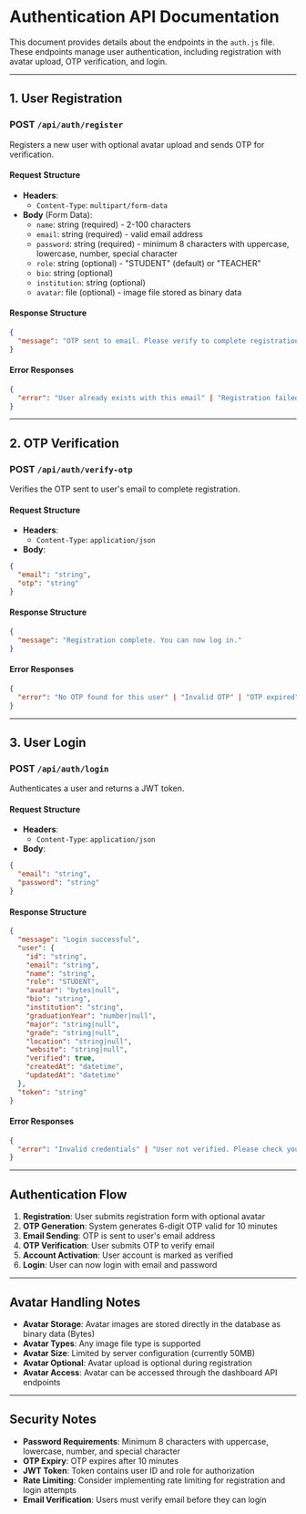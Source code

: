 # Authentication API Documentation

This document provides details about the endpoints in the `auth.js` file. These endpoints manage user authentication, including registration with avatar upload, OTP verification, and login.

---

## **1. User Registration**
### **POST** `/api/auth/register`
Registers a new user with optional avatar upload and sends OTP for verification.

#### Request Structure
- **Headers**: 
  - `Content-Type`: `multipart/form-data`
- **Body** (Form Data):
  - `name`: string (required) - 2-100 characters
  - `email`: string (required) - valid email address
  - `password`: string (required) - minimum 8 characters with uppercase, lowercase, number, special character
  - `role`: string (optional) - "STUDENT" (default) or "TEACHER"
  - `bio`: string (optional)
  - `institution`: string (optional)
  - `avatar`: file (optional) - image file stored as binary data

#### Response Structure
```json
{
  "message": "OTP sent to email. Please verify to complete registration."
}
```

#### Error Responses
```json
{
  "error": "User already exists with this email" | "Registration failed"
}
```

---

## **2. OTP Verification**
### **POST** `/api/auth/verify-otp`
Verifies the OTP sent to user's email to complete registration.

#### Request Structure
- **Headers**: 
  - `Content-Type`: `application/json`
- **Body**:
```json
{
  "email": "string",
  "otp": "string"
}
```

#### Response Structure
```json
{
  "message": "Registration complete. You can now log in."
}
```

#### Error Responses
```json
{
  "error": "No OTP found for this user" | "Invalid OTP" | "OTP expired" | "OTP verification failed"
}
```

---

## **3. User Login**
### **POST** `/api/auth/login`
Authenticates a user and returns a JWT token.

#### Request Structure
- **Headers**: 
  - `Content-Type`: `application/json`
- **Body**:
```json
{
  "email": "string",
  "password": "string"
}
```

#### Response Structure
```json
{
  "message": "Login successful",
  "user": {
    "id": "string",
    "email": "string",
    "name": "string",
    "role": "STUDENT",
    "avatar": "bytes|null",
    "bio": "string",
    "institution": "string",
    "graduationYear": "number|null",
    "major": "string|null",
    "grade": "string|null",
    "location": "string|null",
    "website": "string|null",
    "verified": true,
    "createdAt": "datetime",
    "updatedAt": "datetime"
  },
  "token": "string"
}
```

#### Error Responses
```json
{
  "error": "Invalid credentials" | "User not verified. Please check your email for OTP." | "Login failed"
}
```

---

## **Authentication Flow**

1. **Registration**: User submits registration form with optional avatar
2. **OTP Generation**: System generates 6-digit OTP valid for 10 minutes
3. **Email Sending**: OTP is sent to user's email address
4. **OTP Verification**: User submits OTP to verify email
5. **Account Activation**: User account is marked as verified
6. **Login**: User can now login with email and password

---

## **Avatar Handling Notes**

- **Avatar Storage**: Avatar images are stored directly in the database as binary data (Bytes)
- **Avatar Types**: Any image file type is supported
- **Avatar Size**: Limited by server configuration (currently 50MB)
- **Avatar Optional**: Avatar upload is optional during registration
- **Avatar Access**: Avatar can be accessed through the dashboard API endpoints

---

## **Security Notes**

- **Password Requirements**: Minimum 8 characters with uppercase, lowercase, number, and special character
- **OTP Expiry**: OTP expires after 10 minutes
- **JWT Token**: Token contains user ID and role for authorization
- **Rate Limiting**: Consider implementing rate limiting for registration and login attempts
- **Email Verification**: Users must verify email before they can login
